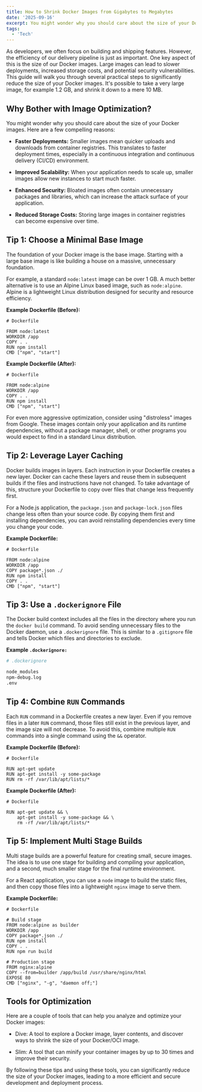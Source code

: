 ```yaml
---
title: How to Shrink Docker Images from Gigabytes to Megabytes
date: '2025-09-16'
excerpt: You might wonder why you should care about the size of your Docker images. Here are a few compelling reasons...
tags:
  - 'Tech'
---
```


As developers, we often focus on building and shipping features. However, the efficiency of our delivery pipeline is just as important. One key aspect of this is the size of our Docker images. Large images can lead to slower deployments, increased storage costs, and potential security vulnerabilities. This guide will walk you through several practical steps to significantly reduce the size of your Docker images. It's possible to take a very large image, for example 1.2 GB, and shrink it down to a mere 10 MB.

## Why Bother with Image Optimization?

You might wonder why you should care about the size of your Docker images. Here are a few compelling reasons:

- **Faster Deployments:** Smaller images mean quicker uploads and downloads from container registries. This translates to faster deployment times, especially in a continuous integration and continuous delivery (CI/CD) environment.

- **Improved Scalability:** When your application needs to scale up, smaller images allow new instances to start much faster.

- **Enhanced Security:** Bloated images often contain unnecessary packages and libraries, which can increase the attack surface of your application.

- **Reduced Storage Costs:** Storing large images in container registries can become expensive over time.

## Tip 1: Choose a Minimal Base Image

The foundation of your Docker image is the base image. Starting with a large base image is like building a house on a massive, unnecessary foundation.

For example, a standard `node:latest` image can be over 1 GB. A much better alternative is to use an Alpine Linux based image, such as `node:alpine`. Alpine is a lightweight Linux distribution designed for security and resource efficiency.

**Example Dockerfile (Before):**

```docker
# Dockerfile

FROM node:latest
WORKDIR /app
COPY . .
RUN npm install
CMD ["npm", "start"]
```

**Example Dockerfile (After):**

```docker
# Dockerfile

FROM node:alpine
WORKDIR /app
COPY . .
RUN npm install
CMD ["npm", "start"]
```

For even more aggressive optimization, consider using "distroless" images from Google. These images contain only your application and its runtime dependencies, without a package manager, shell, or other programs you would expect to find in a standard Linux distribution.

## Tip 2: Leverage Layer Caching

Docker builds images in layers. Each instruction in your Dockerfile creates a new layer. Docker can cache these layers and reuse them in subsequent builds if the files and instructions have not changed. To take advantage of this, structure your Dockerfile to copy over files that change less frequently first.

For a Node.js application, the `package.json` and `package-lock.json` files change less often than your source code. By copying them first and installing dependencies, you can avoid reinstalling dependencies every time you change your code.

**Example Dockerfile:**

```docker
# Dockerfile

FROM node:alpine
WORKDIR /app
COPY package*.json ./
RUN npm install
COPY . .
CMD ["npm", "start"]
```

## Tip 3: Use a `.dockerignore` File

The Docker build context includes all the files in the directory where you run the `docker build` command. To avoid sending unnecessary files to the Docker daemon, use a `.dockerignore` file. This is similar to a `.gitignore` file and tells Docker which files and directories to exclude.

**Example `.dockerignore:`**

```bash
# .dockerignore

node_modules
npm-debug.log
.env
```

## Tip 4: Combine `RUN` Commands

Each `RUN` command in a Dockerfile creates a new layer. Even if you remove files in a later `RUN` command, those files still exist in the previous layer, and the image size will not decrease. To avoid this, combine multiple `RUN` commands into a single command using the `&&` operator.

**Example Dockerfile (Before):**

```docker
# Dockerfile

RUN apt-get update
RUN apt-get install -y some-package
RUN rm -rf /var/lib/apt/lists/*
```

**Example Dockerfile (After):**

```docker
# Dockerfile

RUN apt-get update && \
    apt-get install -y some-package && \
    rm -rf /var/lib/apt/lists/*
```

## Tip 5: Implement Multi Stage Builds

Multi stage builds are a powerful feature for creating small, secure images. The idea is to use one stage for building and compiling your application, and a second, much smaller stage for the final runtime environment.

For a React application, you can use a `node` image to build the static files, and then copy those files into a lightweight `nginx` image to serve them.

**Example Dockerfile:**

```docker
# Dockerfile

# Build stage
FROM node:alpine as builder
WORKDIR /app
COPY package*.json ./
RUN npm install
COPY . .
RUN npm run build

# Production stage
FROM nginx:alpine
COPY --from=builder /app/build /usr/share/nginx/html
EXPOSE 80
CMD ["nginx", "-g", "daemon off;"]
```

## Tools for Optimization

Here are a couple of tools that can help you analyze and optimize your Docker images:

- Dive: A tool to explore a Docker image, layer contents, and discover ways to shrink the size of your Docker/OCI image.

- Slim: A tool that can minify your container images by up to 30 times and improve their security.

By following these tips and using these tools, you can significantly reduce the size of your Docker images, leading to a more efficient and secure development and deployment process.
